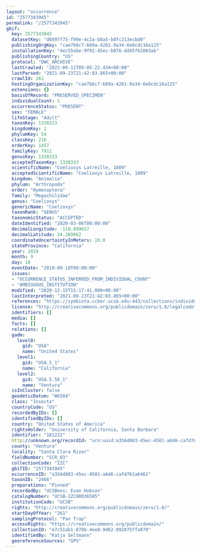 ```yaml
---
layout: "occurrence"
id: "2577343945"
permalink: "/2577343945"
gbif:
  key: 2577343945
  datasetKey: "d6097f75-f99e-4c2a-b8a5-b0fc213ecbd0"
  publishingOrgKey: "cae7b6c7-669a-4261-9a34-6e8cdc16a125"
  installationKey: "4ec55ebe-9f92-45ec-b076-dd45f61003ab"
  publishingCountry: "US"
  protocol: "DWC_ARCHIVE"
  lastCrawled: "2021-09-11T09:05:22.434+00:00"
  lastParsed: "2021-09-23T21:42:03.865+00:00"
  crawlId: 161
  hostingOrganizationKey: "cae7b6c7-669a-4261-9a34-6e8cdc16a125"
  extensions: {}
  basisOfRecord: "PRESERVED_SPECIMEN"
  individualCount: 1
  occurrenceStatus: "PRESENT"
  sex: "FEMALE"
  lifeStage: "Adult"
  taxonKey: 1338333
  kingdomKey: 1
  phylumKey: 54
  classKey: 216
  orderKey: 1457
  familyKey: 7911
  genusKey: 1338333
  acceptedTaxonKey: 1338333
  scientificName: "Coelioxys Latreille, 1809"
  acceptedScientificName: "Coelioxys Latreille, 1809"
  kingdom: "Animalia"
  phylum: "Arthropoda"
  order: "Hymenoptera"
  family: "Megachilidae"
  genus: "Coelioxys"
  genericName: "Coelioxys"
  taxonRank: "GENUS"
  taxonomicStatus: "ACCEPTED"
  dateIdentified: "2020-03-06T00:00:00"
  decimalLongitude: -118.889657
  decimalLatitude: 34.389062
  coordinateUncertaintyInMeters: 10.0
  stateProvince: "California"
  year: 2019
  month: 9
  day: 18
  eventDate: "2019-09-18T00:00:00"
  issues:
  - "OCCURRENCE_STATUS_INFERRED_FROM_INDIVIDUAL_COUNT"
  - "AMBIGUOUS_INSTITUTION"
  modified: "2020-12-15T15:17:41.000+00:00"
  lastInterpreted: "2021-09-23T21:42:03.865+00:00"
  references: "https://symbiota.ccber.ucsb.edu:443/collections/individual/index.php?occid=181222"
  license: "http://creativecommons.org/publicdomain/zero/1.0/legalcode"
  identifiers: []
  media: []
  facts: []
  relations: []
  gadm:
    level0:
      gid: "USA"
      name: "United States"
    level1:
      gid: "USA.5_1"
      name: "California"
    level2:
      gid: "USA.5.56_1"
      name: "Ventura"
  isInCluster: false
  geodeticDatum: "WGS84"
  class: "Insecta"
  countryCode: "US"
  recordedByIDs: []
  identifiedByIDs: []
  country: "United States of America"
  rightsHolder: "University of California, Santa Barbara"
  identifier: "181222"
  http://unknown.org/recordId: "urn:uuid:a356d003-45ec-4501-a6d6-cafd761a6462"
  county: "Ventura"
  locality: "Santa Clara River"
  fieldNumber: "SCR_03"
  collectionCode: "IZC"
  gbifID: "2577343945"
  occurrenceID: "a356d003-45ec-4501-a6d6-cafd761a6462"
  taxonID: "2466"
  preparations: "Pinned"
  recordedBy: "UCSBees; Evan Hobson"
  catalogNumber: "UCSB-IZC00036585"
  institutionCode: "UCSB"
  rights: "http://creativecommons.org/publicdomain/zero/1.0/"
  startDayOfYear: "261"
  samplingProtocol: "Pan Trap"
  accessRights: "https://creativecommons.org/publicdomain/"
  collectionID: "e7c51ab1-870b-4ee8-9d62-092875ffa870"
  identifiedBy: "Katja Seltmann"
  georeferenceSources: "GPS"
---
```

